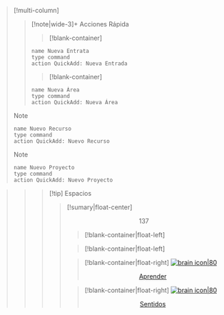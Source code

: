
> [!multi-column]
>
>> [!note|wide-3]+ Acciones Rápida
>>> [!blank-container] 
>> ```button
>> name Nueva Entrata
>>type command
>> action QuickAdd: Nueva Entrada
>> ```
>>> [!blank-container] 
>>```button
>> name Nueva Área
>>type command
>> action QuickAdd: Nueva Área
>> ```
>
>> [!note] 
>>```button
>> name Nuevo Recurso
>>type command
>> action QuickAdd: Nuevo Recurso
>> ```
>
>> [!note] 
>>```button
>> name Nuevo Proyecto
>>type command
>> action QuickAdd: Nuevo Proyecto
>> ```



> > > [!tip] Espacios
> > >>[!sumary|float-center] <p align="center"> 137 </p>
>>>>> [!blank-container|float-left]
>>>> 
>>>>> [!blank-container|float-left]
>>>>
>>>>> [!blank-container|float-right]
>>>> [![brain icon|80](https://img.icons8.com/ios/250/FFFFFF/book.png) <br/> <p align="center">Aprender</p>](4-Recursos/Páginas/Aprender)
>>>>
>>>>> [!blank-container|float-right]
>>>> [![brain icon|80](https://img.icons8.com/ios/250/FFFFFF/time.png) <br/> <p align="center">Sentidos</p>](4-Recursos/Páginas/Sentidos)